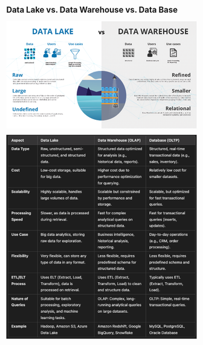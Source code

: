 ## Data Lake vs. Data Warehouse vs. Data Base

![alt text](Images/Data%20Lake%20vs%20Data%20Warehouse.png)

![alt text](Images/DL%20vs%20DW%20vs%20DB.png)

